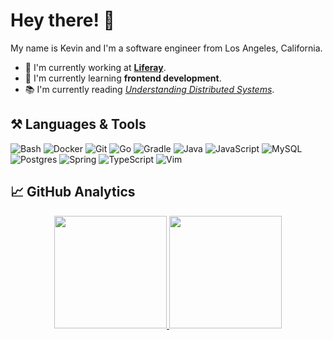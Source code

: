# Hey there! 👋

My name is Kevin and I'm a software engineer from Los Angeles, California.

- 💼 I'm currently working at **[Liferay](https://liferay.com)**.
- 🌱 I'm currently learning **frontend development**.
- 📚 I'm currently reading *[Understanding Distributed Systems](https://understandingdistributed.systems)*.

## ⚒️ Languages & Tools

![Bash](https://img.shields.io/badge/-Bash-F8F8FF?style=flat&logo=gnu-bash&logoColor=4EAA25)
![Docker](https://img.shields.io/badge/-Docker-F8F8FF?style=flat&logo=docker&logoColor=1993EF)
![Git](https://img.shields.io/badge/-Git-F8F8FF?style=flat&logo=git)
![Go](https://img.shields.io/badge/-Go-F8F8FF?style=flat&logo=go)
![Gradle](https://img.shields.io/badge/-Gradle-F8F8FF?style=flat&logo=gradle&logoColor=02303A)
![Java](https://img.shields.io/badge/-Java-F8F8FF?style=flat&logo=coffeescript&logoColor=FFA500)
![JavaScript](https://img.shields.io/badge/-JavaScript-F8F8FF?style=flat&logo=javascript)
![MySQL](https://img.shields.io/badge/-MySQL-F8F8FF?style=flat&logo=mysql&logoColor=4479A1)
![Postgres](https://img.shields.io/badge/-Postgres-F8F8FF?style=flat&logo=postgresql)
![Spring](https://img.shields.io/badge/-Spring-F8F8FF?style=flat&logo=spring)
![TypeScript](https://img.shields.io/badge/-TypeScript-F8F8FF?style=flat&logo=typescript&logoColor=2D79C7)
![Vim](https://img.shields.io/badge/-Vim-F8F8FF?style=flat&logo=vim&logoColor=019733)

## 📈 GitHub Analytics

<p align="center">
<a href="https://github.com/kevhlee">
  <img height="180em" src="https://github-readme-stats-eight-theta.vercel.app/api?username=kevhlee&show_icons=true&theme=default&include_all_commits=true&count_private=true"/>
  <img height="180em" src="https://github-readme-stats-eight-theta.vercel.app/api/top-langs/?username=kevhlee&layout=compact&langs_count=8&theme=default"/>
</a>
</p>

<!--
&#x200B;
Resources:
  - https://github.com/coderjojo/creative-profile-readme
  - https://github-profile-trophy.vercel.app/?username=kevhlee&theme=default&margin-w=15&margin-h=15&column=7&v=2
  - https://github.com/simple-icons/simple-icons/blob/develop/slugs.md
-->
